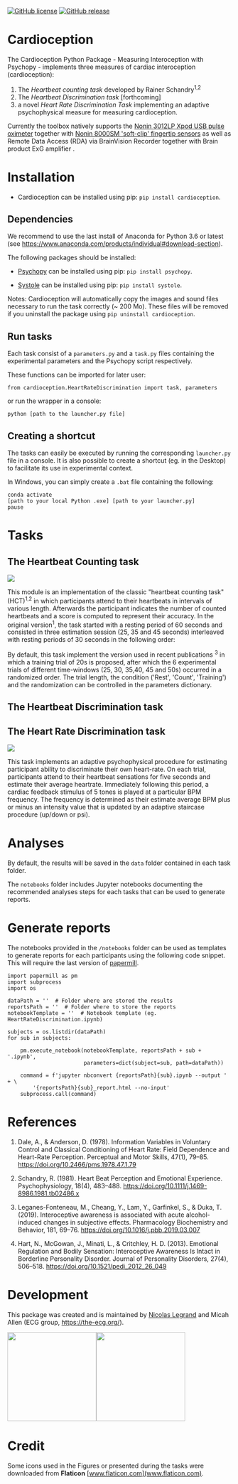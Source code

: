 [![GitHub license](https://img.shields.io/github/license/embodied-computation-group/Cardioception)](https://github.com/embodied-computation-group/Cardioception/blob/master/LICENSE)
[![GitHub release](https://img.shields.io/github/release/embodied-computation-group/Cardioception)](https://GitHub.com/embodied-computation-group/Cardioception/releases/)



# Cardioception

The Cardioception Python Package - Measuring Interoception with Psychopy - implements three measures of cardiac interoception (cardioception):
1. The *Heartbeat counting task* developed by Rainer Schandry<sup>1,2</sup>
2. The *Heartbeat Discrimination task* [forthcoming]
3. a novel *Heart Rate Discrimination Task* implementing an adaptive psychophysical measure for measuring cardioception.

Currently the toolbox natively supports the [Nonin 3012LP Xpod USB pulse oximeter](https://www.nonin.com/products/xpod/) together with [Nonin 8000SM 'soft-clip' fingertip sensors](https://www.nonin.com/products/8000s/) as well as Remote Data Access (RDA) via BrainVision Recorder together with Brain product ExG amplifier [](https://www.brainproducts.com/>).

# Installation

* Cardioception can be installed using pip:
  `pip install cardioception`.

## Dependencies

We recommend to use the last install of Anaconda for Python 3.6 or latest (see https://www.anaconda.com/products/individual#download-section).

The following packages should be installed:

* [Psychopy](https://www.psychopy.org/) can be installed using pip:
  `pip install psychopy`.

* [Systole](https://systole-docs.github.io/) can be installed using pip:
  `pip install systole`.

Notes: Cardioception will automatically copy the images and sound files necessary to run the task correctly (~ 200 Mo). These files will be removed if you uninstall the package using `pip uninstall cardioception`.

## Run tasks

Each task consist of a `parameters.py` and a `task.py` files containing the experimental parameters and the Psychopy script respectively.

These functions can be imported for later user:

`from cardioception.HeartRateDiscrimination import task, parameters`

or run the wrapper in a console:

`python [path to the launcher.py file]`

## Creating a shortcut

The tasks can easily be executed by running the corresponding `launcher.py` file in a console. It is also possible to create a shortcut (eg. in the Desktop) to facilitate its use in experimental context.

In Windows, you can simply create a `.bat` file containing the following:

```
conda activate
[path to your local Python .exe] [path to your launcher.py]
pause
```

# Tasks

## The Heartbeat Counting task

<img src= "images/HeartBeatCounting.png">

This module is an implementation of the classic "heartbeat counting task" (HCT)<sup>1,2</sup> in which participants attend to their heartbeats in intervals of various length. Afterwards the participant indicates the number of counted heartbeats and a score is computed to represent their accuracy. In the original version<sup>1</sup>, the task started with a resting period of 60 seconds and consisted in three estimation session (25, 35 and 45 seconds) interleaved with resting periods of 30 seconds in the following order:

By default, this task implement the version used in recent publications <sup>3</sup> in which a training trial of 20s is proposed, after which the 6 experimental trials of different time-windows (25, 30, 35,40, 45 and 50s) occurred in a randomized order. The trial length, the condition ('Rest', 'Count', 'Training') and the randomization can be controlled in the parameters dictionary.


## The Heartbeat Discrimination task


## The Heart Rate Discrimination task

<img src= "images/HeartRateDiscrimination.png">

This task implements an adaptive psychophysical procedure for estimating participant ability to discriminate their own heart-rate. On each trial, participants attend to their heartbeat sensations for five seconds and estimate their average heartrate. Immediately following this period, a cardiac feedback stimulus of 5 tones is played at a particular BPM frequency. The frequency is determined as their estimate average BPM plus or minus an intensity value that is updated by an adaptive staircase procedure (up/down or psi).

# Analyses

By default, the results will be saved in the `data` folder contained in each task folder.

The `notebooks` folder includes Jupyter notebooks documenting the recommended analyses steps for each tasks that can be used to generate reports.

# Generate reports

The notebooks provided in the `/notebooks` folder can be used as templates to generate reports for each participants using the following code snippet. This will require the last version of [papermill](https://papermill.readthedocs.io/en/latest/).

```
import papermill as pm
import subprocess
import os

dataPath = ''  # Folder where are stored the results
reportsPath = ''  # Folder where to store the reports
notebookTemplate = ''  # Notebook template (eg. HeartRateDiscrimination.ipynb)

subjects = os.listdir(dataPath)
for sub in subjects:

    pm.execute_notebook(notebookTemplate, reportsPath + sub + '.ipynb',
                        parameters=dict(subject=sub, path=dataPath))

    command = f'jupyter nbconvert {reportsPath}{sub}.ipynb --output ' + \
        '{reportsPath}{sub}_report.html --no-input'
    subprocess.call(command)
```

# References

1. Dale, A., & Anderson, D. (1978). Information Variables in Voluntary Control and Classical Conditioning of Heart Rate: Field Dependence and Heart-Rate Perception. Perceptual and Motor Skills, 47(1), 79–85. https://doi.org/10.2466/pms.1978.47.1.79

2. Schandry, R. (1981). Heart Beat Perception and Emotional Experience. Psychophysiology, 18(4), 483–488. https://doi.org/10.1111/j.1469-8986.1981.tb02486.x

3. Leganes-Fonteneau, M., Cheang, Y., Lam, Y., Garfinkel, S., & Duka, T. (2019). Interoceptive awareness is associated with acute alcohol-induced changes in subjective effects. Pharmacology Biochemistry and Behavior, 181, 69–76. https://doi.org/10.1016/j.pbb.2019.03.007

4. Hart, N., McGowan, J., Minati, L., & Critchley, H. D. (2013). Emotional Regulation and Bodily Sensation: Interoceptive Awareness Is Intact in Borderline Personality Disorder. Journal of Personality Disorders, 27(4), 506–518. https://doi.org/10.1521/pedi_2012_26_049

# Development
This package was created and is maintained by [Nicolas Legrand](https://legrandnico.github.io/) and Micah Allen (ECG group, https://the-ecg.org/).

<img src = "images/LabLogo.png" height ="200" /><img src = "images/AU.png" height ="200" />

# Credit
Some icons used in the Figures or presented during the tasks were downloaded from **Flaticon** [www.flaticon.com](www.flaticon.com).
